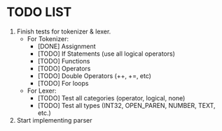 # TODO LIST
1. Finish tests for tokenizer & lexer.
	* For Tokenizer:
		* [DONE] Assignment
		* [TODO] If Statements (use all logical operators)
		* [TODO] Functions
		* [TODO] Operators
		* [TODO] Double Operators (++, +=, etc)
		* [TODO] For loops
	* For Lexer:
		* [TODO] Test all categories (operator, logical, none)
		* [TODO] Test all types (INT32, OPEN_PAREN, NUMBER, TEXT, etc.)
3. Start implementing parser
